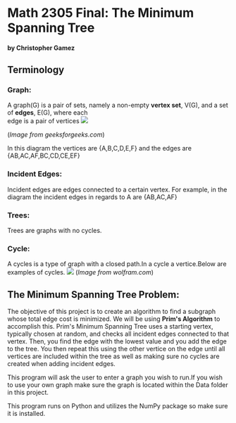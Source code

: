 # Math 2305 Final: The Minimum Spanning Tree
#### by Christopher Gamez
## Terminology

### Graph:
A graph(G) is a pair of sets, namely a non-empty **vertex set**, V(G), and a set of **edges**, E(G), where each  
edge is a pair of vertices 
<img src = 'https://media.geeksforgeeks.org/wp-content/uploads/undirected-graph.jpg'>

(*Image from geeksforgeeks.com*)

In this diagram the vertices are {A,B,C,D,E,F} and the edges are {AB,AC,AF,BC,CD,CE,EF}
### Incident Edges:
Incident edges are edges connected to a certain vertex. For example, in the diagram the incident edges in regards to A are {AB,AC,AF}
### Trees:
Trees are graphs with no cycles.
### Cycle:
A cycles is a type of graph with a closed path.In a cycle a vertice.Below are examples of cycles.
<img src ='https://www.tutorialspoint.com/graph_theory/images/cycle_graph.jpg'>
(*Image from wolfram.com*)

## The Minimum Spanning Tree Problem: 
The objective of this project is to create an algorithm to find a subgraph whose total edge cost is minimized. We will be using **Prim's
Algorithm** to accomplish this.
Prim's Minimum Spanning Tree uses a starting vertex, typically chosen at random, and checks all incident edges connected to that vertex.
Then, you find the edge with the lowest value and you add the edge to the tree. You then repeat this using the other vertice on the edge
until all vertices are included within the tree as well as making sure no cycles are created when adding incident edges.

This program will ask the user to enter a graph you wish to run.If you wish to use your own graph make sure the graph 
is located within the Data folder in this project.

This program runs on Python and utilizes the NumPy package so make sure it is installed.

